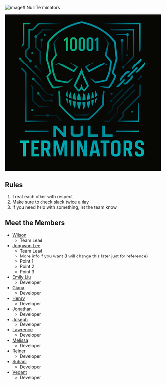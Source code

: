 <img width="736" alt="image" src="https://github.com/user-attachments/assets/28438b0e-2139-4bf7-9055-1444cdf2debc" /># Null Terminators
<!-- logo -->
![Logo](/admin/branding/logo.png)
## Rules
1. Treat each other with respect
2. Make sure to check slack twice a day
3. If you need help with something, let the team know


## Meet the Members
- [Wilson](https://w6zhu.github.io/25SP-CSE110/)
  - Team Lead
- [Jongwon Lee](https://jongwonlee123.github.io/Review/)
  - Team Lead
  - More info if you want (I will change this later just for reference)
  - Point 1
  - Point 2
  - Point 3
- [Emily Liu](https://emily3035497723.github.io/)
  - Developer
- [Giana](https://ggesm.github.io/CSE110/)
  - Developer
- [Henry](https://huynhhenry.github.io/CSE110_Lab1/)
  - Developer
- [Jonathan](https://jkook9513.github.io/CSE110-LAB1/)
  - Developer
- [Joseph](https://impropabletank.github.io/GitHub-Pages-project/)
  - Developer
- [Lawrence](https://github.com/lnovilla8/CSE-110-Lab-1/tree/readme-change)
  - Developer
- [Melissa]( https://melissadelacruz.github.io/Melissas-Webpage/)
  - Developer
- [Reiner]( https://rluminto.github.io/GitHub-Pages-Project-CSE-110/ )
  - Developer
- [Suhani](https://suhanii2310.github.io/CSE110_Lab1/)
  - Developer
- [Vedant]()
  - Developer
